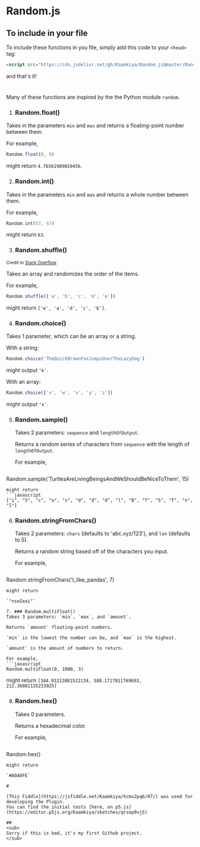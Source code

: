 # Random.js

## To include in your file
To include these functions in you file, simply add this code to your `<head>` tag:
```html
<script src="https://cdn.jsdelivr.net/gh/Kaamkiya/Random.js@master/Random.js"></script>
```
and that's it!
#

Many of these functions are inspired by the the Python module `random`.

1. ### Random.float()
  Takes in the parameters `min` and `max` and returns a floating-point number between them. 
  
  For example, 
  ```javascript
Random.float(0, 9)
  ``` 
  might return `4.76561989019456`.

2. ### Random.int()
  Takes in the parameters `min` and `max` and returns a whole number between them. 
  
  For example, 
  ```javascript
Random.int(57, 67)
  ``` 
  might return `63`.
   
3. ### Random.shuffle()
  <sub>Credit to [Stack Overflow](https://stackoverflow.com/a/12646864)</sub>
  
  Takes an array and randomizes the order of the items. 
  
  For example, 
  ```javascript 
Random.shuffle(['a', 'b', 'c', 'd', 'e'])
  ```
  might return `['e', 'a', 'd', 'c', 'b']`. 
  
4. ### Random.choice()
  Takes 1 parameter, which can be an array or a string. 

  With a string:
  ```javascript
Random.choice('TheQuickBrownFoxJumpsOverTheLazyDog')
  ```
  might output `'k'`. 

  With an array: 
  ```javascript
Random.choice(['v', 'w', 'x', 'y', 'z'])
  ``` 
  might output `'x'`.
  
5. ### Random.sample()
   Takes 2 parameters: `sequence` and `lengthOfOutput`.

   Returns a random series of characters from `sequence` with the length of `lengthOfOutput`.

   For example,
   ```javascript
Random.sample('TurtlesAreLivingBeingsAndWeShouldBeNiceToThem', 15)
   ```
   might return
   ```javascript
["i", "S", "c", "o", "s", "d", "d", "d", "l", "B", "T", "S", "T", "n", "l"]
   ```

6. ### Random.stringFromChars()
   Takes 2 parameters: `chars` (defaults to 'abc.xyz/123'), and `len` (defaults to 5).

   Returns a random string based off of the characters you input.

   For example,
   ```javascript
Random.stringFromChars('I_like_pandas', 7)
   ```
   might return

   `"nseIeai"`

7. ### Random.multiFloat()
   Takes 3 parameters: `min`, `max`, and `amount`.

   Returns `amount` floating-point numbers. 

   `min` is the lowest the number can be, and `max` is the highest.

   `amount` is the amount of numbers to return.

   For example,
   ```javascript
Random.multiFloat(0, 1000, 3)
   ```
   might return `[344.93213081522134, 588.1717011769693, 212.36081135233925]`

8. ### Random.hex()
   Takes 0 parameters.

   Returns a hexadecimal color.

   For example,
   ```javascript
  Random.hex()
   ```
   might return

   `#A0A0FE`

#

[This Fiddle](https://jsfiddle.net/Kaamkiya/hcmu2pq6/87/) was used for developing the Plugin. 
You can find the initial tests [here, on p5.js](https://editor.p5js.org/Kaamkiya/sketches/qrsop9vjS)

##
<sub>
Sorry if this is bad, it's my first Github project.
</sub>

